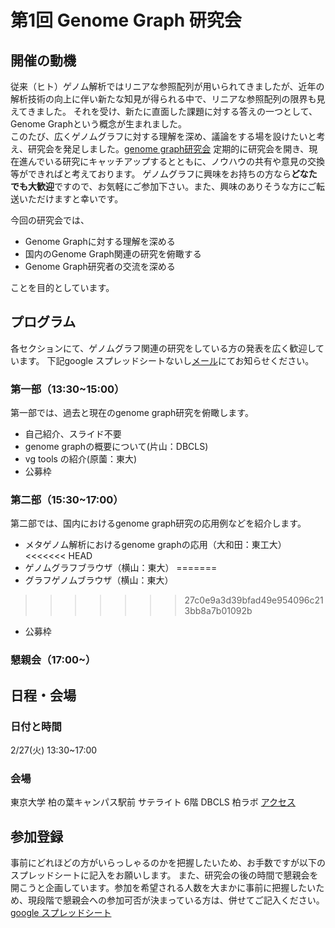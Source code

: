 # 第1回 Genome Graph 研究会

## 開催の動機
従来（ヒト）ゲノム解析ではリニアな参照配列が用いられてきましたが、近年の解析技術の向上に伴い新たな知見が得られる中で、リニアな参照配列の限界も見えてきました。
それを受け、新たに直面した課題に対する答えの一つとして、Genome Graphという概念が生まれました。<br>
このたび、広くゲノムグラフに対する理解を深め、議論をする場を設けたいと考え、研究会を発足しました。[genome graph研究会](https://genomegraph.github.io/website/) 
定期的に研究会を開き、現在進んでいる研究にキャッチアップするとともに、ノウハウの共有や意見の交換等ができればと考えております。
ゲノムグラフに興味をお持ちの方なら<strong>どなたでも大歓迎</strong>ですので、お気軽にご参加下さい。また、興味のありそうな方にご転送いただけますと幸いです。

今回の研究会では、
- Genome Graphに対する理解を深める
- 国内のGenome Graph関連の研究を俯瞰する
- Genome Graph研究者の交流を深める

ことを目的としています。


## プログラム
各セクションにて、ゲノムグラフ関連の研究をしている方の発表を広く歓迎しています。
下記google スプレッドシートないし[メール](harazono_yoritaka_17@stu-cbms.k.u-tokyo.ac.jp)にてお知らせください。
### 第一部（13:30~15:00）
第一部では、過去と現在のgenome graph研究を俯瞰します。
- 自己紹介、スライド不要
- genome graphの概要について(片山：DBCLS)
- vg tools の紹介(原薗：東大)
- 公募枠

### 第二部（15:30~17:00）
第二部では、国内におけるgenome graph研究の応用例などを紹介します。
- メタゲノム解析におけるgenome graphの応用（大和田：東工大）
<<<<<<< HEAD
- ゲノムグラフブラウザ（横山：東大）
=======
- グラフゲノムブラウザ（横山：東大）
>>>>>>> 27c0e9a3d39bfad49e954096c213bb8a7b01092b
- 公募枠

### 懇親会（17:00~）


## 日程・会場
### 日付と時間
2/27(火) 13:30~17:00
### 会場
東京大学 柏の葉キャンパス駅前 サテライト 6階 DBCLS 柏ラボ
[アクセス](http://dbcls.rois.ac.jp/access)

## 参加登録
事前にどれほどの方がいらっしゃるのかを把握したいため、お手数ですが以下のスプレッドシートに記入をお願いします。
また、研究会の後の時間で懇親会を開こうと企画しています。参加を希望される人数を大まかに事前に把握したいため、現段階で懇親会への参加可否が決まっている方は、併せてご記入ください。
[google スプレッドシート](https://docs.google.com/spreadsheets/d/1kuLJ2U0ZJ2CsmqbuhcTKD_HqsUWTXT9Y21Lj6a08MjY/edit?usp=sharing)
